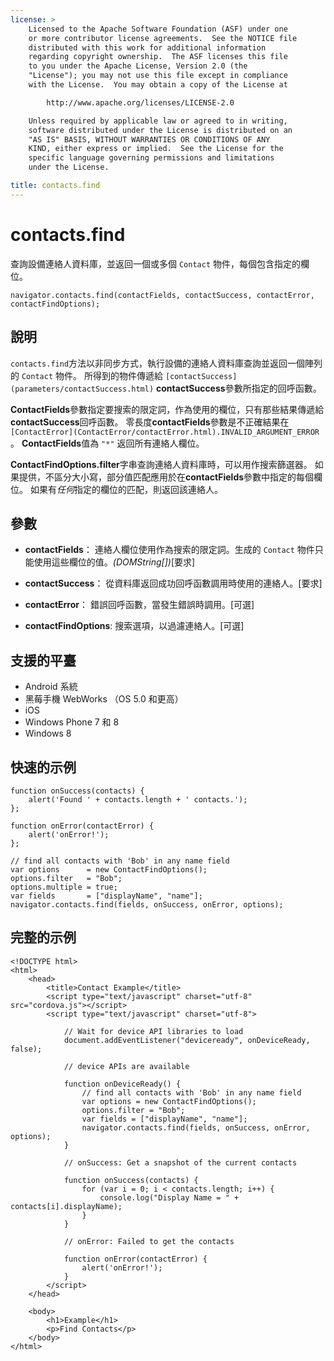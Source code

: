 ```yaml
---
license: >
    Licensed to the Apache Software Foundation (ASF) under one
    or more contributor license agreements.  See the NOTICE file
    distributed with this work for additional information
    regarding copyright ownership.  The ASF licenses this file
    to you under the Apache License, Version 2.0 (the
    "License"); you may not use this file except in compliance
    with the License.  You may obtain a copy of the License at

        http://www.apache.org/licenses/LICENSE-2.0

    Unless required by applicable law or agreed to in writing,
    software distributed under the License is distributed on an
    "AS IS" BASIS, WITHOUT WARRANTIES OR CONDITIONS OF ANY
    KIND, either express or implied.  See the License for the
    specific language governing permissions and limitations
    under the License.

title: contacts.find
---
```


# contacts.find

查詢設備連絡人資料庫，並返回一個或多個 `Contact` 物件，每個包含指定的欄位。

    navigator.contacts.find(contactFields, contactSuccess, contactError, contactFindOptions);
    

## 說明

`contacts.find`方法以非同步方式，執行設備的連絡人資料庫查詢並返回一個陣列的 `Contact` 物件。 所得到的物件傳遞給 `[contactSuccess](parameters/contactSuccess.html)` **contactSuccess**參數所指定的回呼函數。

**ContactFields**參數指定要搜索的限定詞，作為使用的欄位，只有那些結果傳遞給**contactSuccess**回呼函數。 零長度**contactFields**參數是不正確結果在 `[ContactError](ContactError/contactError.html).INVALID_ARGUMENT_ERROR` 。 **ContactFields**值為 `"*"` 返回所有連絡人欄位。

**ContactFindOptions.filter**字串查詢連絡人資料庫時，可以用作搜索篩選器。 如果提供，不區分大小寫，部分值匹配應用於在**contactFields**參數中指定的每個欄位。 如果有*任何*指定的欄位的匹配，則返回該連絡人。

## 參數

*   **contactFields**： 連絡人欄位使用作為搜索的限定詞。生成的 `Contact` 物件只能使用這些欄位的值。*(DOMString[])*[要求]

*   **contactSuccess**： 從資料庫返回成功回呼函數調用時使用的連絡人。[要求]

*   **contactError**： 錯誤回呼函數，當發生錯誤時調用。[可選]

*   **contactFindOptions**: 搜索選項，以過濾連絡人。[可選]

## 支援的平臺

*   Android 系統
*   黑莓手機 WebWorks （OS 5.0 和更高）
*   iOS
*   Windows Phone 7 和 8
*   Windows 8

## 快速的示例

    function onSuccess(contacts) {
        alert('Found ' + contacts.length + ' contacts.');
    };
    
    function onError(contactError) {
        alert('onError!');
    };
    
    // find all contacts with 'Bob' in any name field
    var options      = new ContactFindOptions();
    options.filter   = "Bob";
    options.multiple = true;
    var fields       = ["displayName", "name"];
    navigator.contacts.find(fields, onSuccess, onError, options);
    

## 完整的示例

    <!DOCTYPE html>
    <html>
        <head>
            <title>Contact Example</title>
            <script type="text/javascript" charset="utf-8" src="cordova.js"></script>
            <script type="text/javascript" charset="utf-8">
    
                // Wait for device API libraries to load
                document.addEventListener("deviceready", onDeviceReady, false);
    
                // device APIs are available
    
                function onDeviceReady() {
                    // find all contacts with 'Bob' in any name field
                    var options = new ContactFindOptions();
                    options.filter = "Bob";
                    var fields = ["displayName", "name"];
                    navigator.contacts.find(fields, onSuccess, onError, options);
                }
    
                // onSuccess: Get a snapshot of the current contacts
    
                function onSuccess(contacts) {
                    for (var i = 0; i < contacts.length; i++) {
                        console.log("Display Name = " + contacts[i].displayName);
                    }
                }
    
                // onError: Failed to get the contacts
    
                function onError(contactError) {
                    alert('onError!');
                }
            </script>
        </head>
    
        <body>
            <h1>Example</h1>
            <p>Find Contacts</p>
        </body>
    </html>